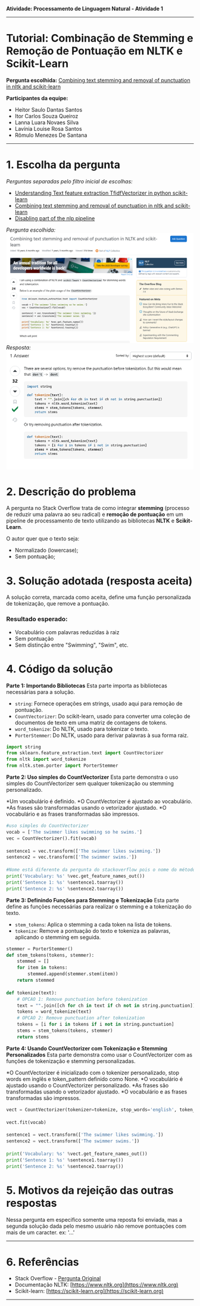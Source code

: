 **Atividade: Processamento de Linguagem Natural - Atividade 1**

---

# Tutorial: Combinação de Stemming e Remoção de Pontuação em NLTK e Scikit-Learn

**Pergunta escolhida:** [Combining text stemming and removal of punctuation in nltk and scikit-learn](https://stackoverflow.com/questions/26126442/combining-text-stemming-and-removal-of-punctuation-in-nltk-and-scikit-learn/26132560#26132560)

**Participantes da equipe:**

* Heitor Saulo Dantas Santos
* Itor Carlos Souza Queiroz
* Lanna Luara Novaes Silva
* Lavínia Louise Rosa Santos
* Rômulo Menezes De Santana


---
# 1. Escolha da pergunta

*Perguntas separadas pelo filtro inicial de escolhas:* 

* [Understanding Text feature extraction TfidfVectorizer in python scikit-learn](https://stackoverflow.com/questions/47557417/understanding-text-feature-extraction-tfidfvectorizer-in-python-scikit-learn)
* [Combining text stemming and removal of punctuation in nltk and scikit-learn](https://stackoverflow.com/questions/26126442/combining-text-stemming-and-removal-of-punctuation-in-nltk-and-scikit-learn/26132560#26132560)
* [Disabling part of the nlp pipeline](https://stackoverflow.com/questions/53870599/disabling-part-of-the-nlp-pipeline)

*Pergunta escolhida:*
![img1.png](pergunta_stack.png)
*Resposta:*
![img2.png](Resposta.png)

# 2. Descrição do problema

A pergunta no Stack Overflow trata de como integrar **stemming** (processo de reduzir uma palavra ao seu radical) e **remoção de pontuação** em um pipeline de processamento de texto utilizando as bibliotecas **NLTK** e **Scikit-Learn**.

O autor quer que o texto seja:

* Normalizado (lowercase);
* Sem pontuação;
  

# 3. Solução adotada (resposta aceita)

A solução correta, marcada como aceita, define uma função personalizada de tokenização, que remove a pontuação.

### Resultado esperado:

* Vocabulário com palavras reduzidas à raiz
* Sem pontuação
* Sem distinção entre "Swimming", "Swim", etc.



# 4. Código da solução

**Parte 1: Importando Bibliotecas**
Esta parte importa as bibliotecas necessárias para a solução.
*   `string`: Fornece operações em strings, usado aqui para remoção de pontuação.
*   `CountVectorizer`: Do scikit-learn, usado para converter uma coleção de documentos de texto em uma matriz de contagens de tokens.
*   `word_tokenize`: Do NLTK, usado para tokenizar o texto.
*   `PorterStemmer`: Do NLTK, usado para derivar palavras à sua forma raiz.

```python
import string
from sklearn.feature_extraction.text import CountVectorizer
from nltk import word_tokenize
from nltk.stem.porter import PorterStemmer
```

**Parte 2: Uso simples do CountVectorizer**
Esta parte demonstra o uso simples do CountVectorizer sem qualquer tokenização ou stemming personalizado.

*Um vocabulário é definido.
*O CountVectorizer é ajustado ao vocabulário.
*As frases são transformadas usando o vetorizador ajustado.
*O vocabulário e as frases transformadas são impressos.

```python
#uso simples do CountVectorizer
vocab = ['The swimmer likes swimming so he swims.']
vec = CountVectorizer().fit(vocab)

sentence1 = vec.transform(['The swimmer likes swimming.'])
sentence2 = vec.transform(['The swimmer swims.'])

#Nome está diferente da pergunta do stackoverflow pois o nome do método foi alterado em versões mais recentes do sklearn
print('Vocabulary: %s' %vec.get_feature_names_out())
print('Sentence 1: %s' %sentence1.toarray())
print('Sentence 2: %s' %sentence2.toarray())
```
**Parte 3: Definindo Funções para Stemming e Tokenização**
Esta parte define as funções necessárias para realizar o stemming e a tokenização do texto.
*   `stem_tokens`: Aplica o stemming a cada token na lista de tokens.
*   `tokenize`: Remove a pontuação do texto e tokeniza as palavras, aplicando o stemming em seguida.

```python
stemmer = PorterStemmer()
def stem_tokens(tokens, stemmer):
    stemmed = []
    for item in tokens:
        stemmed.append(stemmer.stem(item))
    return stemmed

def tokenize(text):
    # OPCAO 1: Remove punctuation before tokenization
    text = "".join([ch for ch in text if ch not in string.punctuation])
    tokens = word_tokenize(text)
    # OPCAO 2: Remove punctuation after tokenization
    tokens = [i for i in tokens if i not in string.punctuation]
    stems = stem_tokens(tokens, stemmer)
    return stems
```
**Parte 4: Usando CountVectorizer com Tokenização e Stemming Personalizados**
Esta parte demonstra como usar o CountVectorizer com as funções de tokenização e stemming personalizadas.

*O CountVectorizer é inicializado com o tokenizer personalizado, stop words em inglês e token_pattern definido como None.
*O vocabulário é ajustado usando o CountVectorizer personalizado.
*As frases são transformadas usando o vetorizador ajustado.
*O vocabulário e as frases transformadas são impressos.

```python
vect = CountVectorizer(tokenizer=tokenize, stop_words='english', token_pattern=None)

vect.fit(vocab)

sentence1 = vect.transform(['The swimmer likes swimming.'])
sentence2 = vect.transform(['The swimmer swims.'])

print('Vocabulary: %s' %vect.get_feature_names_out())
print('Sentence 1: %s' %sentence1.toarray())
print('Sentence 2: %s' %sentence2.toarray())
```
# 5. Motivos da rejeição das outras respostas

Nessa pergunta em especifico somente uma reposta foi enviada, mas a segunda solução dada pelo mesmo usuário não remove pontuações com mais de um caracter. ex: '...'

---

# 6. Referências

* Stack Overflow - [Pergunta Original](https://stackoverflow.com/questions/26126442/combining-text-stemming-and-removal-of-punctuation-in-nltk-and-scikit-learn/26132560#26132560)
* Documentação NLTK: [https://www.nltk.org](https://www.nltk.org)
* Scikit-learn: [https://scikit-learn.org](https://scikit-learn.org)

---

